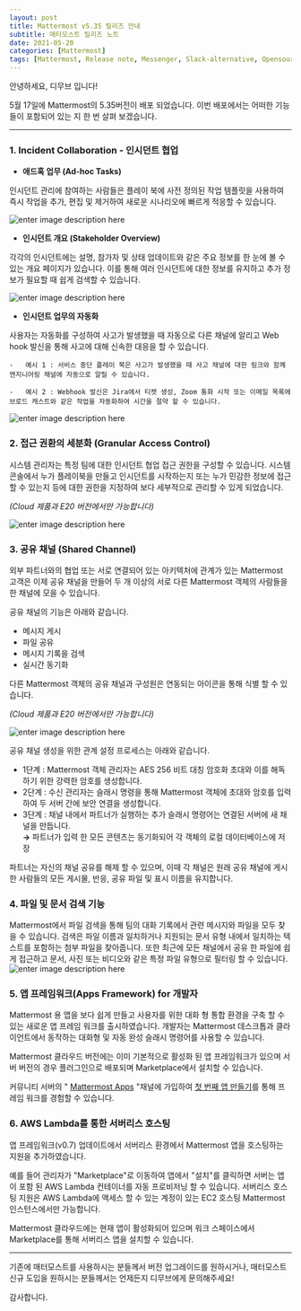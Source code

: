 ```yaml
---
layout: post  
title: Mattermost v5.35 릴리즈 안내  
subtitle: 매터모스트 릴리즈 노트  
date: 2021-05-20
categories: [Mattermost]  
tags: [Mattermost, Release note, Messenger, Slack-alternative, Opensource, 매터모스트, 사내메신저, 기업용메신저]
---
```


안녕하세요, 디무브 입니다!

5월 17일에 Mattermost의 5.35버전이 배포 되었습니다. 이번 배포에서는 어떠한 기능들이 포함되어 있는 지 한 번 살펴 보겠습니다.

---

### 1. Incident Collaboration - 인시던트 협업

 - **애드혹 업무 (Ad-hoc Tasks)**

인시던트 관리에 참여하는 사람들은 플레이 북에 사전 정의된 작업 템플릿을 사용하여 즉시 작업을 추가, 편집 및 제거하여 새로운 시나리오에 빠르게 적응할 수 있습니다.

![enter image description here](https://mattermost.com/wp-content/uploads/2021/05/Ad-hoc-tasks-2.webp)

- **인시던트 개요 (Stakeholder Overview)** 

각각의 인시던트에는 설명, 참가자 및 상태 업데이트와 같은 주요 정보를 한 눈에 볼 수 있는 개요 페이지가 있습니다.
이를 통해 여러 인시던트에 대한 정보를 유지하고 추가 정보가 필요할 때 쉽게 검색할 수 있습니다.

![enter image description here](https://mattermost.com/wp-content/uploads/2021/05/Incident-Overview-1024x722.webp)

- **인시던트 업무의 자동화**

사용자는 자동화를 구성하여 사고가 발생했을 때 자동으로 다른 채널에 알리고 Web hook 발신을 통해 사고에 대해 신속한 대응을 할 수 있습니다.
    
    -   예시 1 : 서비스 중단 플레이 북은 사고가 발생했을 때 사고 채널에 대한 링크와 함께 엔지니어링 채널에 자동으로 알릴 수 있습니다.
        
    -   예시 2 : Webhook 발신은 Jira에서 티켓 생성, Zoom 통화 시작 또는 이메일 목록에 브로드 캐스트와 같은 작업을 자동화하여 시간을 절약 할 수 있습니다.
    
![enter image description here](https://mattermost.com/wp-content/uploads/2021/05/Incident-Overview-1024x722.webp)

### 2. 접근 권환의 세분화 (Granular Access Control) 

시스템 관리자는 특정 팀에 대한 인시던트 협업 접근 권한을 구성할 수 있습니다. 시스템 콘솔에서 누가 플레이북을 만들고 인시던트를 시작하는지 또는 누가 민감한 정보에 접근할 수 있는지 등에 대한 권한을 지정하여 보다 세부적으로 관리할 수 있게 되었습니다. 

*(Cloud 제품과 E20 버전에서만 가능합니다)*

![enter image description here](https://mattermost.com/wp-content/uploads/2021/05/Access-Control-1.webp)

### 3. 공유 채널 (Shared Channel) 

외부 파트너와의 협업 또는 서로 연결되어 있는 아키텍처에 관계가 있는 Mattermost 고객은 이제 공유 채널을 만들어 두 개 이상의 서로 다른 Mattermost 객체의 사람들을 한 채널에 모을 수 있습니다.
    
공유 채널의 기능은 아래와 같습니다. 
    
 - 메시지 게시
 - 파일 공유
 - 메시지 기록을 검색 
 - 실시간 동기화
        
다른 Mattermost 객체의 공유 채널과 구성원은 연동되는 아이콘을 통해 식별 할 수 있습니다.

*(Cloud 제품과 E20 버전에서만 가능합니다)*

![enter image description here](https://mattermost.com/wp-content/uploads/2021/05/Shared-channels.webp)

공유 채널 생성을 위한 관계 설정 프로세스는 아래와 같습니다. 
    
- 1단계 : Mattermost 객체 관리자는 AES 256 비트 대칭 암호화 초대와 이를 해독하기 위한 강력한 암호를 생성합니다.
- 2단계 : 수신 관리자는 슬래시 명령을 통해 Mattermost 객체에 초대와 암호를 입력하여 두 서버 간에 보안 연결을 생성합니다. 
- 3단계 : 채널 내에서 파트너가 실행하는 추가 슬래시 명령어는 연결된 서버에 새 채널을 만듭니다.  
        **→** 파트너가 입력 한 모든 콘텐츠는 동기화되어 각 객체의 로컬 데이터베이스에 저장
        
파트너는 자신의 채널 공유를 해제 할 수 있으며, 이때 각 채널은 원래 공유 채널에 게시 한 사람들의 모든 게시물, 반응, 공유 파일 및 표시 이름을 유지합니다.

### 4. 파일 및 문서 검색 기능 

Mattermost에서 파일 검색을 통해 팀의 대화 기록에서 관련 메시지와 파일을 모두 찾을 수 있습니다.
검색은 파일 이름과 일치하거나 지원되는 문서 유형 내에서 일치하는 텍스트를 포함하는 첨부 파일을 찾아줍니다. 
또한 최근에 모든 채널에서 공유 한 파일에 쉽게 접근하고 문서, 사진 또는 비디오와 같은 특정 파일 유형으로 필터링 할 수 있습니다.
![enter image description here](https://mattermost.com/wp-content/uploads/2021/05/file-search.webp)

### 5. 앱 프레임워크(Apps Framework) for 개발자

Mattermost 용 앱을 보다 쉽게 ​​만들고 사용자를 위한 대화 형 통합 환경을 구축 할 수 있는 새로운 앱 프레임 워크를 출시하였습니다.
개발자는 Mattermost 데스크톱과 클라이언트에서 동작하는 대화형 및 자동 완성 슬래시 명령어를 사용할 수 있습니다.
    
Mattermost 클라우드 버전에는 이미 기본적으로 활성화 된 앱 프레임워크가 있으며 서버 버전의 경우 플러그인으로 배포되며 Marketplace에서 설치할 수 있습니다.
  
 커뮤니티 서버의 " [Mattermost Apps](https://community.mattermost.com/core/channels/mattermost-apps "https://community.mattermost.com/core/channels/mattermost-apps") "채널에 가입하여 [첫 번째 앱 만들기](http://developers.mattermost.com/integrate/apps "http://developers.mattermost.com/integrate/apps")를 통해 프레임 워크를 경험할 수 있습니다.

### 6. AWS Lambda를 통한 서버리스 호스팅 

앱 프레임워크(v0.7) 업데이트에서 서버리스 환경에서 Mattermost 앱을 호스팅하는 지원을 추가하였습니다.
    
예를 들어 관리자가 "Marketplace"로 이동하여 앱에서 "설치"를 클릭하면 서버는 앱이 포함 된 AWS Lambda 컨테이너를 자동 프로비저닝 할 수 있습니다.
서버리스 호스팅 지원은 AWS Lambda에 액세스 할 수 있는 계정이 있는 EC2 호스팅 Mattermost 인스턴스에서만 가능합니다. 
    
Mattermost 클라우드에는 현재 앱이 활성화되어 있으며 워크 스페이스에서 Marketplace를 통해 서버리스 앱을 설치할 수 있습니다.

-----
기존에 매터모스트를 사용하시는 분들께서 버전 업그레이드를 원하시거나, 매터모스트 신규 도입을 원하시는 분들께서는 언제든지 디무브에게 문의해주세요! 

감사합니다. 
<!--stackedit_data:
eyJoaXN0b3J5IjpbMTQ3NDA0MTE1MV19
-->